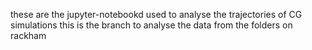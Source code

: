  these are the jupyter-notebookd used to analyse the trajectories of CG simulations
this is the branch to analyse the data from the folders on rackham

